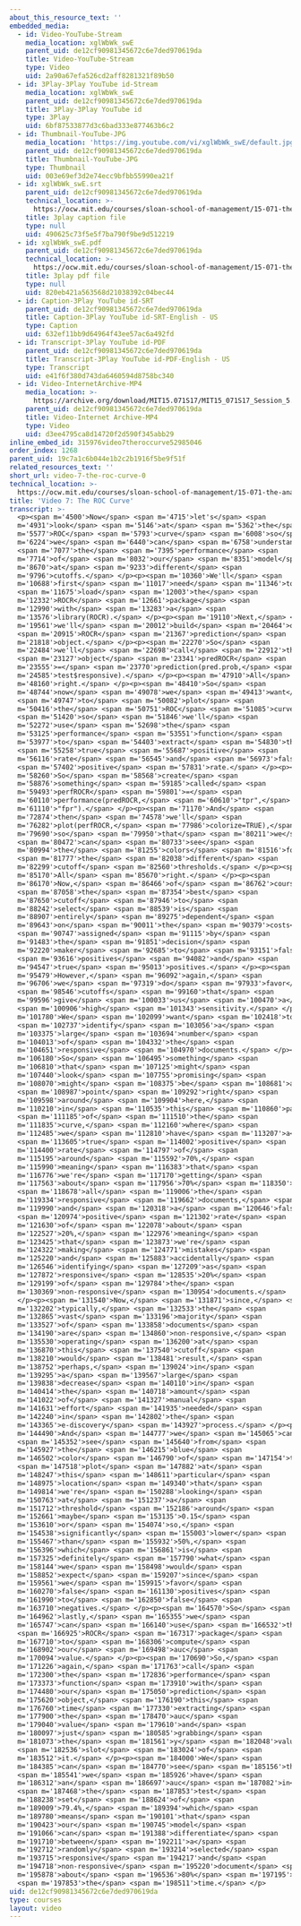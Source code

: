 ```yaml
---
about_this_resource_text: ''
embedded_media:
  - id: Video-YouTube-Stream
    media_location: xglWbWk_swE
    parent_uid: de12cf90981345672c6e7ded970619da
    title: Video-YouTube-Stream
    type: Video
    uid: 2a90a67efa526cd2aff8281321f89b50
  - id: 3Play-3Play YouTube id-Stream
    media_location: xglWbWk_swE
    parent_uid: de12cf90981345672c6e7ded970619da
    title: 3Play-3Play YouTube id
    type: 3Play
    uid: 6bf87533877d3c6bad333e877463b6c2
  - id: Thumbnail-YouTube-JPG
    media_location: 'https://img.youtube.com/vi/xglWbWk_swE/default.jpg'
    parent_uid: de12cf90981345672c6e7ded970619da
    title: Thumbnail-YouTube-JPG
    type: Thumbnail
    uid: 003e69ef3d2e74ecc9bfbb55990ea21f
  - id: xglWbWk_swE.srt
    parent_uid: de12cf90981345672c6e7ded970619da
    technical_location: >-
      https://ocw.mit.edu/courses/sloan-school-of-management/15-071-the-analytics-edge-spring-2017/text-analytics/predictive-coding-bringing-text-analytics-to-the-courtroom-recitation/video-7-the-roc-curve/video-7-the-roc-curve-0/xglWbWk_swE.srt
    title: 3play caption file
    type: null
    uid: 490625c73f5e5f7ba790f9be9d512219
  - id: xglWbWk_swE.pdf
    parent_uid: de12cf90981345672c6e7ded970619da
    technical_location: >-
      https://ocw.mit.edu/courses/sloan-school-of-management/15-071-the-analytics-edge-spring-2017/text-analytics/predictive-coding-bringing-text-analytics-to-the-courtroom-recitation/video-7-the-roc-curve/video-7-the-roc-curve-0/xglWbWk_swE.pdf
    title: 3play pdf file
    type: null
    uid: 820eb421a563568d21038392c04bec44
  - id: Caption-3Play YouTube id-SRT
    parent_uid: de12cf90981345672c6e7ded970619da
    title: Caption-3Play YouTube id-SRT-English - US
    type: Caption
    uid: 632ef11bb9d64964f43ee57ac6a492fd
  - id: Transcript-3Play YouTube id-PDF
    parent_uid: de12cf90981345672c6e7ded970619da
    title: Transcript-3Play YouTube id-PDF-English - US
    type: Transcript
    uid: e41f6f380d743da6460594d8758bc340
  - id: Video-InternetArchive-MP4
    media_location: >-
      https://archive.org/download/MIT15.071S17/MIT15_071S17_Session_5.4.08_300k.mp4
    parent_uid: de12cf90981345672c6e7ded970619da
    title: Video-Internet Archive-MP4
    type: Video
    uid: d3ee4795ca8d14720f2d590f345abb29
inline_embed_id: 315976video7theroccurve52985046
order_index: 1268
parent_uid: 19c7a1c6b044e1b2c2b1916f5be9f51f
related_resources_text: ''
short_url: video-7-the-roc-curve-0
technical_location: >-
  https://ocw.mit.edu/courses/sloan-school-of-management/15-071-the-analytics-edge-spring-2017/text-analytics/predictive-coding-bringing-text-analytics-to-the-courtroom-recitation/video-7-the-roc-curve/video-7-the-roc-curve-0
title: 'Video 7: The ROC Curve'
transcript: >-
  <p><span m='4500'>Now</span> <span m='4715'>let's</span> <span
  m='4931'>look</span> <span m='5146'>at</span> <span m='5362'>the</span> <span
  m='5577'>ROC</span> <span m='5793'>curve</span> <span m='6008'>so</span> <span
  m='6224'>we</span> <span m='6440'>can</span> <span m='6758'>understand</span>
  <span m='7077'>the</span> <span m='7395'>performance</span> <span
  m='7714'>of</span> <span m='8032'>our</span> <span m='8351'>model</span> <span
  m='8670'>at</span> <span m='9233'>different</span> <span
  m='9796'>cutoffs.</span> </p><p><span m='10360'>We'll</span> <span
  m='10688'>first</span> <span m='11017'>need</span> <span m='11346'>to</span>
  <span m='11675'>load</span> <span m='12003'>the</span> <span
  m='12332'>ROCR</span> <span m='12661'>package</span> <span
  m='12990'>with</span> <span m='13283'>a</span> <span
  m='13576'>library(ROCR).</span> </p><p><span m='19110'>Next,</span> <span
  m='19561'>we'll</span> <span m='20012'>build</span> <span m='20464'>our</span>
  <span m='20915'>ROCR</span> <span m='21367'>prediction</span> <span
  m='21818'>object.</span> </p><p><span m='22270'>So</span> <span
  m='22484'>we'll</span> <span m='22698'>call</span> <span m='22912'>this</span>
  <span m='23127'>object</span> <span m='23341'>predROCR</span> <span
  m='23555'>=</span> <span m='23770'>prediction(pred.prob,</span> <span
  m='24585'>test$responsive).</span> </p><p><span m='47910'>All</span> <span
  m='48160'>right.</span> </p><p><span m='48410'>So</span> <span
  m='48744'>now</span> <span m='49078'>we</span> <span m='49413'>want</span>
  <span m='49747'>to</span> <span m='50082'>plot</span> <span
  m='50416'>the</span> <span m='50751'>ROC</span> <span m='51085'>curve</span>
  <span m='51420'>so</span> <span m='51846'>we'll</span> <span
  m='52272'>use</span> <span m='52698'>the</span> <span
  m='53125'>performance</span> <span m='53551'>function</span> <span
  m='53977'>to</span> <span m='54403'>extract</span> <span m='54830'>the</span>
  <span m='55258'>true</span> <span m='55687'>positive</span> <span
  m='56116'>rate</span> <span m='56545'>and</span> <span m='56973'>false</span>
  <span m='57402'>positive</span> <span m='57831'>rate.</span> </p><p><span
  m='58260'>So</span> <span m='58568'>create</span> <span
  m='58876'>something</span> <span m='59185'>called</span> <span
  m='59493'>perfROCR</span> <span m='59801'>=</span> <span
  m='60110'>performance(predROCR,</span> <span m='60610'>"tpr",</span> <span
  m='61110'>"fpr").</span> </p><p><span m='71170'>And</span> <span
  m='72874'>then</span> <span m='74578'>we'll</span> <span
  m='76282'>plot(perfROCR,</span> <span m='77986'>colorize=TRUE),</span> <span
  m='79690'>so</span> <span m='79950'>that</span> <span m='80211'>we</span>
  <span m='80472'>can</span> <span m='80733'>see</span> <span
  m='80994'>the</span> <span m='81255'>colors</span> <span m='81516'>for</span>
  <span m='81777'>the</span> <span m='82038'>different</span> <span
  m='82299'>cutoff</span> <span m='82560'>thresholds.</span> </p><p><span
  m='85170'>All</span> <span m='85670'>right.</span> </p><p><span
  m='86170'>Now,</span> <span m='86466'>of</span> <span m='86762'>course,</span>
  <span m='87058'>the</span> <span m='87354'>best</span> <span
  m='87650'>cutoff</span> <span m='87946'>to</span> <span
  m='88242'>select</span> <span m='88539'>is</span> <span
  m='88907'>entirely</span> <span m='89275'>dependent</span> <span
  m='89643'>on</span> <span m='90011'>the</span> <span m='90379'>costs</span>
  <span m='90747'>assigned</span> <span m='91115'>by</span> <span
  m='91483'>the</span> <span m='91851'>decision</span> <span
  m='92220'>maker</span> <span m='92685'>to</span> <span m='93151'>false</span>
  <span m='93616'>positives</span> <span m='94082'>and</span> <span
  m='94547'>true</span> <span m='95013'>positives.</span> </p><p><span
  m='95479'>However,</span> <span m='96092'>again,</span> <span
  m='96706'>we</span> <span m='97319'>do</span> <span m='97933'>favor</span>
  <span m='98546'>cutoffs</span> <span m='99160'>that</span> <span
  m='99596'>give</span> <span m='100033'>us</span> <span m='100470'>a</span>
  <span m='100906'>high</span> <span m='101343'>sensitivity.</span> </p><p><span
  m='101780'>We</span> <span m='102099'>want</span> <span m='102418'>to</span>
  <span m='102737'>identify</span> <span m='103056'>a</span> <span
  m='103375'>large</span> <span m='103694'>number</span> <span
  m='104013'>of</span> <span m='104332'>the</span> <span
  m='104651'>responsive</span> <span m='104970'>documents.</span> </p><p><span
  m='106180'>So</span> <span m='106495'>something</span> <span
  m='106810'>that</span> <span m='107125'>might</span> <span
  m='107440'>look</span> <span m='107755'>promising</span> <span
  m='108070'>might</span> <span m='108375'>be</span> <span m='108681'>a</span>
  <span m='108987'>point</span> <span m='109292'>right</span> <span
  m='109598'>around</span> <span m='109904'>here,</span> <span
  m='110210'>in</span> <span m='110535'>this</span> <span m='110860'>part</span>
  <span m='111185'>of</span> <span m='111510'>the</span> <span
  m='111835'>curve,</span> <span m='112160'>where</span> <span
  m='112485'>we</span> <span m='112810'>have</span> <span m='113207'>a</span>
  <span m='113605'>true</span> <span m='114002'>positive</span> <span
  m='114400'>rate</span> <span m='114797'>of</span> <span
  m='115195'>around</span> <span m='115592'>70%,</span> <span
  m='115990'>meaning</span> <span m='116383'>that</span> <span
  m='116776'>we're</span> <span m='117170'>getting</span> <span
  m='117563'>about</span> <span m='117956'>70%</span> <span m='118350'>of</span>
  <span m='118678'>all</span> <span m='119006'>the</span> <span
  m='119334'>responsive</span> <span m='119662'>documents,</span> <span
  m='119990'>and</span> <span m='120318'>a</span> <span m='120646'>false</span>
  <span m='120974'>positive</span> <span m='121302'>rate</span> <span
  m='121630'>of</span> <span m='122078'>about</span> <span
  m='122527'>20%,</span> <span m='122976'>meaning</span> <span
  m='123425'>that</span> <span m='123873'>we're</span> <span
  m='124322'>making</span> <span m='124771'>mistakes</span> <span
  m='125220'>and</span> <span m='125883'>accidentally</span> <span
  m='126546'>identifying</span> <span m='127209'>as</span> <span
  m='127872'>responsive</span> <span m='128535'>20%</span> <span
  m='129199'>of</span> <span m='129784'>the</span> <span
  m='130369'>non-responsive</span> <span m='130954'>documents.</span>
  </p><p><span m='131540'>Now,</span> <span m='131871'>since,</span> <span
  m='132202'>typically,</span> <span m='132533'>the</span> <span
  m='132865'>vast</span> <span m='133196'>majority</span> <span
  m='133527'>of</span> <span m='133858'>documents</span> <span
  m='134190'>are</span> <span m='134860'>non-responsive,</span> <span
  m='135530'>operating</span> <span m='136200'>at</span> <span
  m='136870'>this</span> <span m='137540'>cutoff</span> <span
  m='138210'>would</span> <span m='138481'>result,</span> <span
  m='138752'>perhaps,</span> <span m='139024'>in</span> <span
  m='139295'>a</span> <span m='139567'>large</span> <span
  m='139838'>decrease</span> <span m='140110'>in</span> <span
  m='140414'>the</span> <span m='140718'>amount</span> <span
  m='141022'>of</span> <span m='141327'>manual</span> <span
  m='141631'>effort</span> <span m='141935'>needed</span> <span
  m='142240'>in</span> <span m='142802'>the</span> <span
  m='143365'>e-discovery</span> <span m='143927'>process.</span> </p><p><span
  m='144490'>And</span> <span m='144777'>we</span> <span m='145065'>can</span>
  <span m='145352'>see</span> <span m='145640'>from</span> <span
  m='145927'>the</span> <span m='146215'>blue</span> <span
  m='146502'>color</span> <span m='146790'>of</span> <span m='147154'>the</span>
  <span m='147518'>plot</span> <span m='147882'>at</span> <span
  m='148247'>this</span> <span m='148611'>particular</span> <span
  m='148975'>location</span> <span m='149340'>that</span> <span
  m='149814'>we're</span> <span m='150288'>looking</span> <span
  m='150763'>at</span> <span m='151237'>a</span> <span
  m='151712'>threshold</span> <span m='152186'>around</span> <span
  m='152661'>maybe</span> <span m='153135'>0.15</span> <span
  m='153610'>or</span> <span m='154074'>so,</span> <span
  m='154538'>significantly</span> <span m='155003'>lower</span> <span
  m='155467'>than</span> <span m='155932'>50%,</span> <span
  m='156396'>which</span> <span m='156861'>is</span> <span
  m='157325'>definitely</span> <span m='157790'>what</span> <span
  m='158144'>we</span> <span m='158498'>would</span> <span
  m='158852'>expect</span> <span m='159207'>since</span> <span
  m='159561'>we</span> <span m='159915'>favor</span> <span
  m='160270'>false</span> <span m='161130'>positives</span> <span
  m='161990'>to</span> <span m='162850'>false</span> <span
  m='163710'>negatives.</span> </p><p><span m='164570'>So</span> <span
  m='164962'>lastly,</span> <span m='165355'>we</span> <span
  m='165747'>can</span> <span m='166140'>use</span> <span m='166532'>the</span>
  <span m='166925'>ROCR</span> <span m='167317'>package</span> <span
  m='167710'>to</span> <span m='168306'>compute</span> <span
  m='168902'>our</span> <span m='169498'>auc</span> <span
  m='170094'>value.</span> </p><p><span m='170690'>So,</span> <span
  m='171226'>again,</span> <span m='171763'>call</span> <span
  m='172300'>the</span> <span m='172836'>performance</span> <span
  m='173373'>function</span> <span m='173910'>with</span> <span
  m='174480'>our</span> <span m='175050'>prediction</span> <span
  m='175620'>object,</span> <span m='176190'>this</span> <span
  m='176760'>time</span> <span m='177330'>extracting</span> <span
  m='177900'>the</span> <span m='178470'>auc</span> <span
  m='179040'>value</span> <span m='179610'>and</span> <span
  m='180097'>just</span> <span m='180585'>grabbing</span> <span
  m='181073'>the</span> <span m='181561'>y</span> <span m='182048'>value</span>
  <span m='182536'>slot</span> <span m='183024'>of</span> <span
  m='183512'>it.</span> </p><p><span m='184000'>We</span> <span
  m='184385'>can</span> <span m='184770'>see</span> <span m='185156'>that</span>
  <span m='185541'>we</span> <span m='185926'>have</span> <span
  m='186312'>an</span> <span m='186697'>auc</span> <span m='187082'>in</span>
  <span m='187468'>the</span> <span m='187853'>test</span> <span
  m='188238'>set</span> <span m='188624'>of</span> <span
  m='189009'>79.4%,</span> <span m='189394'>which</span> <span
  m='189780'>means</span> <span m='190101'>that</span> <span
  m='190423'>our</span> <span m='190745'>model</span> <span
  m='191066'>can</span> <span m='191388'>differentiate</span> <span
  m='191710'>between</span> <span m='192211'>a</span> <span
  m='192712'>randomly</span> <span m='193214'>selected</span> <span
  m='193715'>responsive</span> <span m='194217'>and</span> <span
  m='194718'>non-responsive</span> <span m='195220'>document</span> <span
  m='195878'>about</span> <span m='196536'>80%</span> <span m='197195'>of</span>
  <span m='197853'>the</span> <span m='198511'>time.</span> </p>
uid: de12cf90981345672c6e7ded970619da
type: courses
layout: video
---
```

